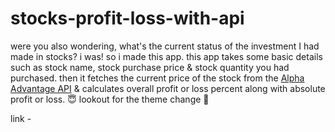# stocks-profit-loss-with-api

were you also wondering, what's the current status of the investment I had made in stocks? i was! so i made this app. this app takes some basic details such as stock name, stock purchase price & stock quantity you had purchased. then it fetches the current price of the stock from the [Alpha Advantage API](https://www.alphavantage.co/documentation/) & calculates overall profit or loss percent along with absolute profit or loss. 😇 lookout for the theme change 👀

link -
